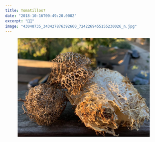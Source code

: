 ```yaml
---
title: Tomatillos?
date: "2018-10-16T00:49:20.000Z"
excerpt: "🌴🍂"
image: "43048735_343427876392660_7242269455155230026_n.jpg"
---
```


<figure class="mw408">
<img
  src="43048735_343427876392660_7242269455155230026_n.jpg"
  alt="Tomatillos?"
/>
</figure>
